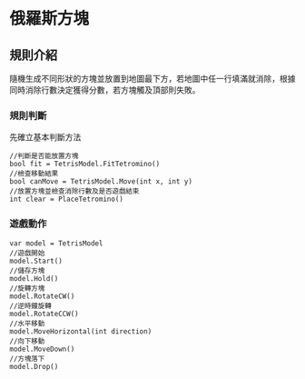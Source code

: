 # 俄羅斯方塊
## 規則介紹
隨機生成不同形狀的方塊並放置到地圖最下方，若地圖中任一行填滿就消除，根據同時消除行數決定獲得分數，若方塊觸及頂部則失敗。
### 規則判斷
先確立基本判斷方法
```
//判斷是否能放置方塊
bool fit = TetrisModel.FitTetromino()
//檢查移動結果
bool canMove = TetrisModel.Move(int x, int y)
//放置方塊並檢查消除行數及是否遊戲結束
int clear = PlaceTetromino()
```
### 遊戲動作
```
var model = TetrisModel
//遊戲開始
model.Start()
//儲存方塊
model.Hold()
//旋轉方塊
model.RotateCW()
//逆時鐘旋轉
model.RotateCCW()
//水平移動
model.MoveHorizontal(int direction)
//向下移動
model.MoveDown()
//方塊落下
model.Drop()
```
